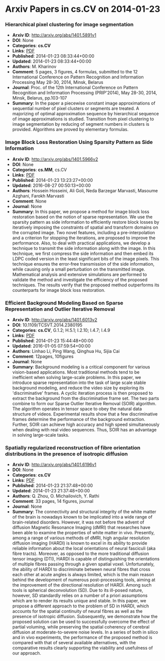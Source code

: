 # Arxiv Papers in cs.CV on 2014-01-23
### Hierarchical pixel clustering for image segmentation
- **Arxiv ID**: http://arxiv.org/abs/1401.5891v1
- **DOI**: None
- **Categories**: **cs.CV**
- **Links**: [PDF](http://arxiv.org/pdf/1401.5891v1)
- **Published**: 2014-01-23 08:33:44+00:00
- **Updated**: 2014-01-23 08:33:44+00:00
- **Authors**: M. Kharinov
- **Comment**: 5 pages, 3 figures, 4 formulas, submitted to the 12 International
  Conference on Pattern Recognition and Information Processing May 28-30, 2014,
  Minsk, Belarus
- **Journal**: Proc. of the 12th International Conference on Pattern Recognition
  and Information Processing (PRIP'2014), May 28-30, 2014, Minsk, Belarus,
  pp.103-107
- **Summary**: In the paper a piecewise constant image approximations of sequential number of pixel clusters or segments are treated. A majorizing of optimal approximation sequence by hierarchical sequence of image approximations is studied. Transition from pixel clustering to image segmentation by reducing of segment numbers in clusters is provided. Algorithms are proved by elementary formulas.



### Image Block Loss Restoration Using Sparsity Pattern as Side Information
- **Arxiv ID**: http://arxiv.org/abs/1401.5966v2
- **DOI**: None
- **Categories**: **cs.MM**, cs.CV
- **Links**: [PDF](http://arxiv.org/pdf/1401.5966v2)
- **Published**: 2014-01-23 13:23:27+00:00
- **Updated**: 2016-08-27 00:50:13+00:00
- **Authors**: Hossein Hosseini, Ali Goli, Neda Barzegar Marvasti, Masoume Azghani, Farokh Marvasti
- **Comment**: None
- **Journal**: None
- **Summary**: In this paper, we propose a method for image block loss restoration based on the notion of sparse representation. We use the sparsity pattern as side information to efficiently restore block losses by iteratively imposing the constraints of spatial and transform domains on the corrupted image. Two novel features, including a pre-interpolation and a criterion for stopping the iterations, are proposed to improve the performance. Also, to deal with practical applications, we develop a technique to transmit the side information along with the image. In this technique, we first compress the side information and then embed its LDPC coded version in the least significant bits of the image pixels. This technique ensures the error-free transmission of the side information, while causing only a small perturbation on the transmitted image. Mathematical analysis and extensive simulations are performed to validate the method and investigate the efficiency of the proposed techniques. The results verify that the proposed method outperforms its counterparts for image block loss restoration.



### Efficient Background Modeling Based on Sparse Representation and Outlier Iterative Removal
- **Arxiv ID**: http://arxiv.org/abs/1401.6013v2
- **DOI**: 10.1109/TCSVT.2014.2380195
- **Categories**: **cs.CV**, G.1.2; H.5.1; I.2.10; I.4.7; I.4.9
- **Links**: [PDF](http://arxiv.org/pdf/1401.6013v2)
- **Published**: 2014-01-23 15:44:48+00:00
- **Updated**: 2016-01-05 07:59:54+00:00
- **Authors**: Linhao Li, Ping Wang, Qinghua Hu, Sijia Cai
- **Comment**: 12pages, 10figures
- **Journal**: None
- **Summary**: Background modeling is a critical component for various vision-based applications. Most traditional methods tend to be inefficient when solving large-scale problems. In this paper, we introduce sparse representation into the task of large scale stable background modeling, and reduce the video size by exploring its 'discriminative' frames. A cyclic iteration process is then proposed to extract the background from the discriminative frame set. The two parts combine to form our Sparse Outlier Iterative Removal (SOIR) algorithm. The algorithm operates in tensor space to obey the natural data structure of videos. Experimental results show that a few discriminative frames determine the performance of the background extraction. Further, SOIR can achieve high accuracy and high speed simultaneously when dealing with real video sequences. Thus, SOIR has an advantage in solving large-scale tasks.



### Spatially regularized reconstruction of fibre orientation distributions in the presence of isotropic diffusion
- **Arxiv ID**: http://arxiv.org/abs/1401.6196v1
- **DOI**: None
- **Categories**: **cs.CV**
- **Links**: [PDF](http://arxiv.org/pdf/1401.6196v1)
- **Published**: 2014-01-23 21:37:48+00:00
- **Updated**: 2014-01-23 21:37:48+00:00
- **Authors**: Q. Zhou, O. Michailovich, Y. Rathi
- **Comment**: 33 pages, 14 figures, journal
- **Journal**: None
- **Summary**: The connectivity and structural integrity of the white matter of the brain is nowadays known to be implicated into a wide range of brain-related disorders. However, it was not before the advent of diffusion Magnetic Resonance Imaging (dMRI) that researches have been able to examine the properties of white matter in vivo. Presently, among a range of various methods of dMRI, high angular resolution diffusion imaging (HARDI) is known to excel in its ability to provide reliable information about the local orientations of neural fasciculi (aka fibre tracts). Moreover, as opposed to the more traditional diffusion tensor imaging (DTI), HARDI is capable of distinguishing the orientations of multiple fibres passing through a given spatial voxel. Unfortunately, the ability of HARDI to discriminate between neural fibres that cross each other at acute angles is always limited, which is the main reason behind the development of numerous post-processing tools, aiming at the improvement of the directional resolution of HARDI. Among such tools is spherical deconvolution (SD). Due to its ill-posed nature, however, SD standardly relies on a number of a priori assumptions which are to render its results unique and stable. In this paper, we propose a different approach to the problem of SD in HARDI, which accounts for the spatial continuity of neural fibres as well as the presence of isotropic diffusion. Subsequently, we demonstrate how the proposed solution can be used to successfully overcome the effect of partial voluming, while preserving the spatial coherency of cerebral diffusion at moderate-to-severe noise levels. In a series of both in silico and in vivo experiments, the performance of the proposed method is compared with that of several available alternatives, with the comparative results clearly supporting the viability and usefulness of our approach.




